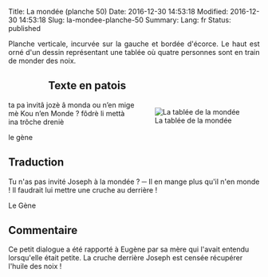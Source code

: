 Title: La mondée (planche 50)
Date: 2016-12-30 14:53:18
Modified: 2016-12-30 14:53:18
Slug: la-mondee-planche-50
Summary: 
Lang: fr
Status: published

<p style="text-align:justify;">Planche verticale, incurvée sur la gauche et bordée d'écorce. Le haut est orné d'un dessin représentant une tablée où quatre personnes sont en train de monder des noix.</p>
<figure class="image-block" style="float: left;">
  <img alt="" src="{static}/images/planche_50-2.png">
  <figcaption style="max-width: 200px"></figcaption>
</figure>


## Texte en patois

<figure class="image-block" style="float: right;">
  <img alt="La tablée de la mondée" src="{static}/images/planche_50_dessin-2.png">
  <figcaption style="max-width: 249px">La tablée de la mondée</figcaption>
</figure>

ta pa ìnvitâ jozè â monda ou n’en mige mè Kou n’en Monde ? fôdrè li mettà ina trôche  dreniè

le gène

## Traduction
Tu n'as pas invité Joseph à la mondée ?
─   Il en mange plus qu'il n'en monde ! Il faudrait lui mettre une cruche au derrière !

Le Gène

## Commentaire
Ce petit dialogue a été rapporté à Eugène par sa mère qui l'avait entendu lorsqu'elle était petite. La cruche derrière Joseph est censée récupérer l'huile des noix !
